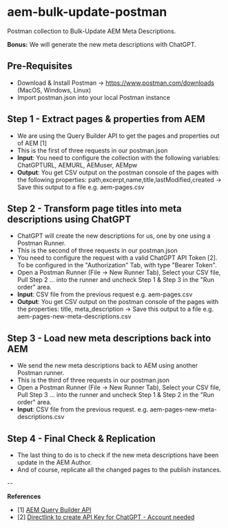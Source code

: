 # aem-bulk-update-postman
Postman collection to Bulk-Update AEM Meta Descriptions.

**Bonus:** We will generate the new meta descriptions with ChatGPT.

## Pre-Requisites
 * Download & Install Postman -> https://www.postman.com/downloads (MacOS, Windows, Linux)
 * Import postman.json into your local Postman instance

## Step 1 - Extract pages & properties from AEM
 * We are using the Query Builder API to get the pages and properties out of AEM [1]
 * This is the first of three requests in our postman.json
 * **Input**: You need to configure the collection with the following variables: ChatGPTURL, AEMURL, AEMuser, AEMpw
 * **Output**: You get CSV output on the postman console of the pages with the following properties: path,excerpt,name,title,lastModified,created -> Save this output to a file e.g. aem-pages.csv
 
 
## Step 2 - Transform page titles into meta descriptions using ChatGPT
 * ChatGPT will create the new descriptions for us, one by one using a Postman Runner.
 * This is the second of three requests in our postman.json
 * You need to configure the request with a valid ChatGPT API Token [2]. To be configured in the "Authorization" Tab, with type "Bearer Token".
 * Open a Postman Runner (File -> New Runner Tab), Select your CSV file, Pull Step 2 ... into the runner and uncheck Step 1 & Step 3 in the "Run order" area. 
 * **Input**: CSV file from the previous request e.g. aem-pages.csv
 * **Output**: You get CSV output on the postman console of the pages with the properties: title, meta_description -> Save this output to a file e.g. aem-pages-new-meta-descriptions.csv


## Step 3 - Load new meta descriptions back into AEM
 * We send the new meta descriptions back to AEM using another Postman runner.
 * This is the third of three requests in our postman.json
 * Open a Postman Runner (File -> New Runner Tab), Select your CSV file, Pull Step 3 ... into the runner and uncheck Step 1 & Step 2 in the "Run order" area. 
 * **Input**: CSV file from the previous request. e.g. aem-pages-new-meta-descriptions.csv

## Step 4 - Final Check & Replication
 * The last thing to do is to check if the new meta descriptions have been update in the AEM Author.
 * And of course, replicate all the changed pages to the publish instances.


--

**References**
* [1] [AEM Query Builder API](https://experienceleague.adobe.com/docs/experience-manager-65/developing/platform/query-builder/querybuilder-api.html?lang=en)
* [2] [Directlink to create API Key for ChatGPT - Account needed](https://platform.openai.com/account/api-keys)
